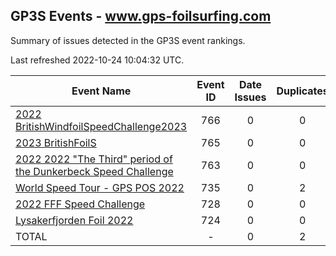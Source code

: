 ## GP3S Events - www.gps-foilsurfing.com

Summary of issues detected in the GP3S event rankings.

Last refreshed 2022-10-24 10:04:32 UTC.

| Event Name | Event ID | Date Issues | Duplicates | Ghosts | Missing | Incorrect | Actions |
| ---------- | :------: | :---------: | :--------: | :----: | :-----: | :-------: | :-----: |
| [2022 BritishWindfoilSpeedChallenge2023](766.md) | 766 | 0 | 0 | 0 | 0 | 0 | 0 |
| [2023 BritishFoilS](765.md) | 765 | 0 | 0 | 0 | 0 | 0 | 0 |
| [2022 2022 "The Third" period of the Dunkerbeck Speed Challenge](763.md) | 763 | 0 | 0 | 0 | 0 | 0 | 0 |
| [World Speed Tour - GPS POS 2022](735.md) | 735 | 0 | 2 | 90 | 0 | 0 | 9 |
| [2022 FFF Speed Challenge](728.md) | 728 | 0 | 0 | 42 | 0 | 0 | 4 |
| [Lysakerfjorden Foil 2022](724.md) | 724 | 0 | 0 | 66 | 0 | 0 | 6 |
| TOTAL | - | 0 | 2 | 198 | 0 | 0 | 19 |
